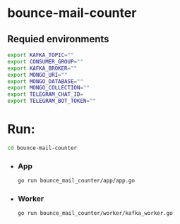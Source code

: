 # bounce-mail-counter

## Requied environments

```sh
export KAFKA_TOPIC=""
export CONSUMER_GROUP=""
export KAFKA_BROKER=""
export MONGO_URI=""
export MONGO_DATABASE=""
export MONGO_COLLECTION=""
export TELEGRAM_CHAT_ID=
export TELEGRAM_BOT_TOKEN=""
```

# Run:

```sh 
cd bounce-mail-counter
```

- ### App

	```sh
	go run bounce_mail_counter/app/app.go
	```

- ### Worker

	```sh
	go run bounce_mail_counter/worker/kafka_worker.go
	```